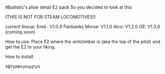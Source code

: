 #Ballistic's plow detail E2 pack
So you decided to look at this

(THIS IS NOT FOR STEAM LOCOMOTIVES!)

current lineup: 
Emd : V1.0.9
Fairbanks Morse: V1.1.0
Alco: V1.2.0 
GE: V1.3.0 (coming soon)

How to use:
Place E2 where the anticlimber is (aka the top of the pilot) and get the E2 to your liking.

How to install


хфтуивхуоццтуо
